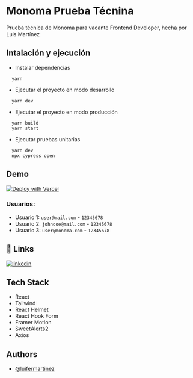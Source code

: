 # Monoma Prueba Técnina

Prueba técnica de Monoma para vacante Frontend Developer, hecha por Luis Martínez

## Intalación y ejecución

- Instalar dependencias

```
  yarn
```

- Ejecutar el proyecto en modo desarrollo

```
  yarn dev
```

- Ejecutar el proyecto en modo producción

```
  yarn build
  yarn start
```

- Ejecutar pruebas unitarias

```
  yarn dev
  npx cypress open
```

## Demo

[![Deploy with Vercel](https://vercel.com/button)](https://monoma-tec.vercel.app/)

### Usuarios:

- Usuario 1: `user@mail.com` - `12345678`
- Usuario 2: `johndoe@mail.com` - `12345678`
- Usuario 3: `user@monoma.com` - `12345678`

## 🔗 Links

[![linkedin](https://img.shields.io/badge/linkedin-0A66C2?style=for-the-badge&logo=linkedin&logoColor=white)](https://www.linkedin.com/in/luifer132/)

## Tech Stack

- React
- Tailwind
- React Helmet
- React Hook Form
- Framer Motion
- SweetAlerts2
- Axios

## Authors

- [@luifermartinez](https://www.github.com/luifermartinez)
